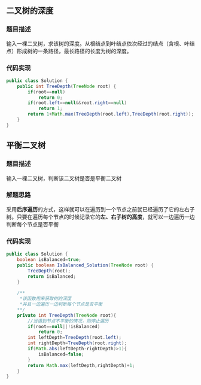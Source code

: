 ## 二叉树的深度

### 题目描述

输入一棵二叉树，求该树的深度。从根结点到叶结点依次经过的结点（含根、叶结点）形成树的一条路径，最长路径的长度为树的深度。

### 代码实现

```java
public class Solution {
    public int TreeDepth(TreeNode root) {
        if(root==null)
            return 0;
        if(root.left==null&&root.right==null)
            return 1;
        return 1+Math.max(TreeDepth(root.left),TreeDepth(root.right));
    }
}
```

## 平衡二叉树

### 题目描述

输入一棵二叉树，判断该二叉树是否是平衡二叉树

### 解题思路

采用**后序遍历**的方式，这样就可以在遍历到一个节点之前就已经遍历了它的左右子树。只要在遍历每个节点的时候记录它的**左、右子树的高度**，就可以一边遍历一边判断每个节点是否平衡

### 代码实现

```java
public class Solution {
    boolean isBalanced=true;
    public boolean IsBalanced_Solution(TreeNode root) {
        TreeDepth(root);
        return isBalanced;
    }
    
    /**
     *该函数用来获取树的深度
     *并且一边遍历一边判断每个节点是否平衡
    **/
    private int TreeDepth(TreeNode root){
        //当遇到节点不平衡的情况，则停止遍历
        if(root==null||!isBalanced)
            return 0;
        int leftDepth=TreeDepth(root.left);
        int rightDepth=TreeDepth(root.right);
        if(Math.abs(leftDepth-rightDepth)>1){
            isBalanced=false;
        }
        return Math.max(leftDepth,rightDepth)+1;
    }
}
```

